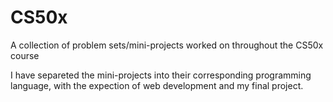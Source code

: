 # CS50x
A collection of problem sets/mini-projects worked on throughout the CS50x course

I have separeted the mini-projects into their corresponding programming language, with the expection of web development and my final project.
